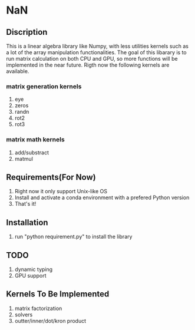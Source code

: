 # NaN
## Discription
This is a linear algebra library like Numpy, with less utilities kernels such as
a lot of the array manipulation functionalities. The goal of this libarary is to 
run matrix calculation on both CPU and GPU, so more functions will be implemented
in the near future. Rigth now the following kernels are available.
### matrix generation kernels
1. eye
2. zeros
3. randn
4. rot2
5. rot3

### matrix math kernels
1. add/substract
2. matmul

## Requirements(For Now)
1. Right now it only support Unix-like OS
2. Install and activate a conda environment with a prefered Python version
3. That's it!

## Installation
1. run "python requirement.py" to install the library

## TODO
1. dynamic typing
2. GPU support

## Kernels To Be Implemented
1. matrix factorization
2. solvers
3. outter/inner/dot/kron product


